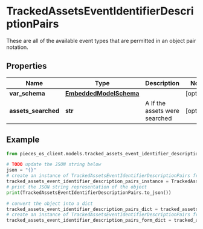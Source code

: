 # TrackedAssetsEventIdentifierDescriptionPairs

These are all of the available event types that are permitted in an object pair notation.

## Properties

Name | Type | Description | Notes
------------ | ------------- | ------------- | -------------
**var_schema** | [**EmbeddedModelSchema**](EmbeddedModelSchema) |  | [optional] 
**assets_searched** | **str** | A If the assets were searched | [optional] 

## Example

```python
from pieces_os_client.models.tracked_assets_event_identifier_description_pairs import TrackedAssetsEventIdentifierDescriptionPairs

# TODO update the JSON string below
json = "{}"
# create an instance of TrackedAssetsEventIdentifierDescriptionPairs from a JSON string
tracked_assets_event_identifier_description_pairs_instance = TrackedAssetsEventIdentifierDescriptionPairs.from_json(json)
# print the JSON string representation of the object
print(TrackedAssetsEventIdentifierDescriptionPairs.to_json())

# convert the object into a dict
tracked_assets_event_identifier_description_pairs_dict = tracked_assets_event_identifier_description_pairs_instance.to_dict()
# create an instance of TrackedAssetsEventIdentifierDescriptionPairs from a dict
tracked_assets_event_identifier_description_pairs_form_dict = tracked_assets_event_identifier_description_pairs.from_dict(tracked_assets_event_identifier_description_pairs_dict)
```


